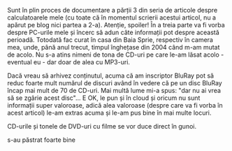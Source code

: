 Sunt în plin proces de documentare a părții 3 din seria de articole despre calculatoarele mele (cu toate că în momentul scrierii acestui articol, nu a apărut pe blog nici partea a 2-a). Atenție, spoiler! În a treia parte va fi vorba despre PC-urile mele și încerc să adun câte informații pot despre această perioadă. Totodată fac curat în casa din Baia Sprie, respectiv în camera mea, unde, până anul trecut, timpul înghețase din 2004 când m-am mutat de acolo. Nu s-a atins nimeni de tona de CD-uri pe care le-am lăsat acolo - eventual eu - dar doar de alea cu MP3-uri.

Dacă vreau să arhivez conținutul, acuma că am inscriptor BluRay pot să reduc foarte mult numărul de discuri având în vedere că pe un disc BluRay încap mai mult de 70 de CD-uri. Mai multă lume mi-a spus: "dar nu ai vrea să se zgârie acest disc"... E OK, le pun și în cloud și oricum nu sunt informații super valoroase, adică alea valoroase (despre care va fi vorba în acest articol) le-am extras acuma și le-am pus bine în mai multe locuri.

CD-urile și tonele de DVD-uri cu filme se vor duce direct în gunoi.

s-au păstrat foarte bine
